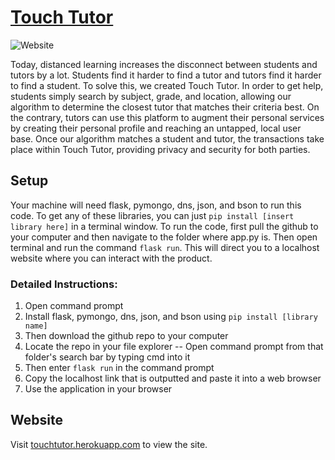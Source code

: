 # [Touch Tutor](https://touchtutor.herokuapp.com/)

![Website](https://github.com/touch-tutor/touch-tutor/static/assets/img/homepage.png)

Today, distanced learning increases the disconnect between students and tutors by a lot. Students find it harder to find a tutor and tutors find it harder to find a student. To solve this, we created Touch Tutor. In order to get help, students simply search by subject, grade, and location, allowing our algorithm to determine the closest tutor that matches their criteria best. On the contrary, tutors can use this platform to augment their personal services by creating their personal profile and reaching an untapped, local user base. Once our algorithm matches a student and tutor, the transactions take place within Touch Tutor, providing privacy and security for both parties.

## Setup
Your machine will need flask, pymongo, dns, json, and bson to run this code. To get any of these libraries, you can just `pip install [insert library here]` in a terminal window. To run the code, first pull the github to your computer and then navigate to the folder where app.py is. Then open terminal and run the command `flask run`. This will direct you to a localhost website where you can interact with the product.

### Detailed Instructions:
1. Open command prompt
2. Install flask, pymongo, dns, json, and bson using `pip install [library name]`
3. Then download the github repo to your computer
4. Locate the repo in your file explorer
   -- Open command prompt from that folder's search bar by typing cmd into it
5. Then enter `flask run` in the command prompt
6. Copy the localhost link that is outputted and paste it into a web browser
7. Use the application in your browser

## Website
Visit [touchtutor.herokuapp.com](https://touchtutor.herokuapp.com/) to view the site.
